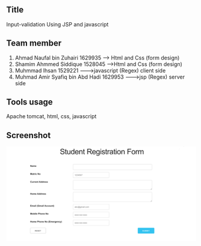 ## Title 
Input-validation Using JSP and javascript

## Team member
1. Ahmad Naufal bin Zuhairi 1629935 --> Html and Css (form design)<br>
2. Shamim Ahmmed Siddique 1528045 -->Html and Css (form design)<br>
3. Muhmmad Ihsan 1529221 --->javascript (Regex) client side <br>
4. Muhmad Amir Syafiq bin Abd Hadi 1629953 --->jsp (Regex) server side <br> 

## Tools usage
Apache tomcat, html, css, javascript

## Screenshot
![image](screenshoot/form.png)
